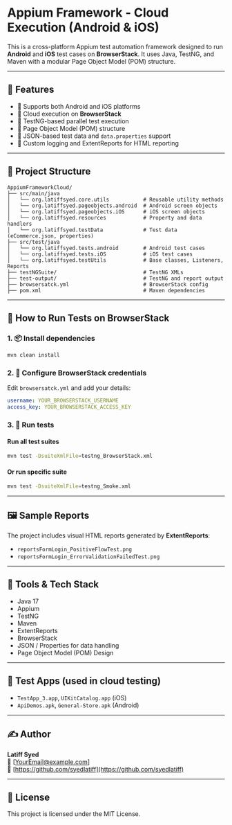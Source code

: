 # Appium Framework - Cloud Execution (Android & iOS)

This is a cross-platform Appium test automation framework designed to run **Android** and **iOS** test cases on **BrowserStack**. It uses Java, TestNG, and Maven with a modular Page Object Model (POM) structure.

---

## 🚀 Features

- 🔹 Supports both Android and iOS platforms
- 🔹 Cloud execution on **BrowserStack**
- 🔹 TestNG-based parallel test execution
- 🔹 Page Object Model (POM) structure
- 🔹 JSON-based test data and `data.properties` support
- 🔹 Custom logging and ExtentReports for HTML reporting

---

## 🧱 Project Structure

```
AppiumFrameworkCloud/
├── src/main/java
│   └── org.latiffsyed.core.utils           # Reusable utility methods
│   └── org.latiffsyed.pageobjects.android  # Android screen objects
│   └── org.latiffsyed.pageobjects.iOS      # iOS screen objects
│   └── org.latiffsyed.resources            # Property and data handlers
│   └── org.latiffsyed.testData             # Test data (eCommerce.json, properties)
├── src/test/java
│   └── org.latiffsyed.tests.android        # Android test cases
│   └── org.latiffsyed.tests.iOS            # iOS test cases
│   └── org.latiffsyed.testUtils            # Base classes, Listeners, Reports
├── testNGSuite/                            # TestNG XMLs
├── test-output/                            # TestNG and report output
├── browsersatck.yml                        # BrowserStack config
├── pom.xml                                 # Maven dependencies
```

---

## 🧪 How to Run Tests on BrowserStack

### 1. 📦 Install dependencies
```bash
mvn clean install
```

### 2. 🔑 Configure BrowserStack credentials
Edit `browsersatck.yml` and add your details:

```yaml
username: YOUR_BROWSERSTACK_USERNAME
access_key: YOUR_BROWSERSTACK_ACCESS_KEY
```

### 3. 🚀 Run tests
#### Run all test suites
```bash
mvn test -DsuiteXmlFile=testng_BrowserStack.xml
```

#### Or run specific suite
```bash
mvn test -DsuiteXmlFile=testng_Smoke.xml
```

---

## 🖼️ Sample Reports

The project includes visual HTML reports generated by **ExtentReports**:
- `reportsFormLogin_PositiveFlowTest.png`
- `reportsFormLogin_ErrorValidationFailedTest.png`

---

## 🧰 Tools & Tech Stack

- Java 17
- Appium
- TestNG
- Maven
- ExtentReports
- BrowserStack
- JSON / Properties for data handling
- Page Object Model (POM) Design

---

## 📁 Test Apps (used in cloud testing)
- `TestApp_3.app`, `UIKitCatalog.app` (iOS)
- `ApiDemos.apk`, `General-Store.apk` (Android)

---

## ✍️ Author

**Latiff Syed**  
📧 [YourEmail@example.com]  
🔗 [https://github.com/syedlatiff](https://github.com/syedlatiff)

---

## 📄 License

This project is licensed under the MIT License.